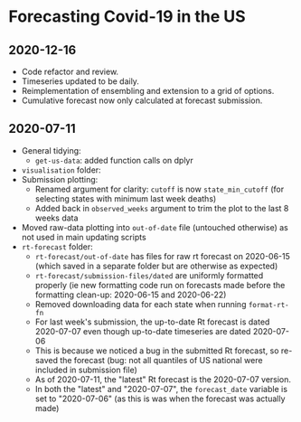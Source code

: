 # Forecasting Covid-19 in the US

## 2020-12-16

* Code refactor and review.
* Timeseries updated to be daily.
* Reimplementation of ensembling and extension to a grid of options.
* Cumulative forecast now only calculated at forecast submission.

## 2020-07-11

- General tidying:
  - `get-us-data`: added function calls on dplyr
- `visualisation` folder:
 - Submission plotting:
   - Renamed argument for clarity: `cutoff` is now `state_min_cutoff` (for selecting states with minimum last week deaths)
   - Added back in `observed_weeks` argument to trim the plot to the last 8 weeks data
 -  Moved raw-data plotting into `out-of-date` file (untouched otherwise) as not used in main updating scripts
- `rt-forecast` folder:
  - `rt-forecast/out-of-date` has files for raw rt forecast on 2020-06-15 (which saved in a separate folder but are otherwise as expected)
  - `rt-forecast/submission-files/dated` are uniformly formatted properly (ie new formatting code run on forecasts made before the formatting clean-up: 2020-06-15 and 2020-06-22)
  - Removed downloading data for each state when running `format-rt-fn`
  - For last week's submission, the up-to-date Rt forecast is dated 2020-07-07 even though up-to-date timeseries are dated 2020-07-06
   - This is because we noticed a bug in the submitted Rt forecast, so re-saved the forecast (bug: not all quantiles of US national were included in submission file)
   - As of 2020-07-11, the "latest" Rt forecast is the 2020-07-07 version.
   - In both the "latest" and "2020-07-07", the `forecast_date` variable is set to "2020-07-06" (as this is was when the forecast was actually made)
